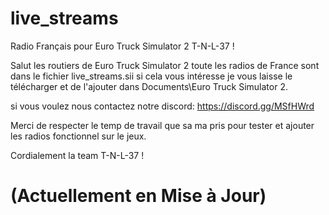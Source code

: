 # live_streams
Radio Français pour Euro Truck Simulator 2 T-N-L-37 !

Salut les routiers de Euro Truck Simulator 2 toute les radios de France sont dans le fichier live_streams.sii si cela vous intéresse je vous laisse le télécharger et de l'ajouter dans Documents\Euro Truck Simulator 2. 

  

si vous voulez nous contactez notre discord: https://discord.gg/MSfHWrd 

 Merci de respecter le temp de travail que sa ma pris pour tester et ajouter les radios fonctionnel sur le jeux. 

 

Cordialement la team T-N-L-37 ! 

# (Actuellement en Mise à Jour)
